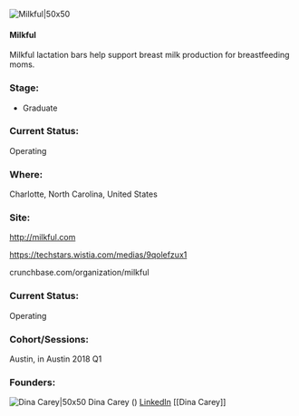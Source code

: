 

![Milkful|50x50](https://apimg.techstars.com/connect/images/image_files/5ad00df49c66a91425000057/original/MILKFUL_Logo_WebLG_pink.jpg)

#### Milkful
Milkful lactation bars help support breast milk production for breastfeeding moms.

### Stage: 
 - Graduate 

### Current Status: 
Operating

### Where:
Charlotte, North Carolina, United States

### Site:
http://milkful.com

https://techstars.wistia.com/medias/9qolefzux1

crunchbase.com/organization/milkful

### Current Status: 
Operating

### Cohort/Sessions: 
Austin, in Austin 2018 Q1

### Founders: 

![Dina Carey|50x50](http://s3.amazonaws.com/ts-accel-connect-uploads/images/image_files/5ac027b7c1a4b85139000014/original/Headshot_B_W.jpg) Dina Carey () [LinkedIn](https://linkedin.com/in/dina-carey-24a58517) [[Dina Carey]]


